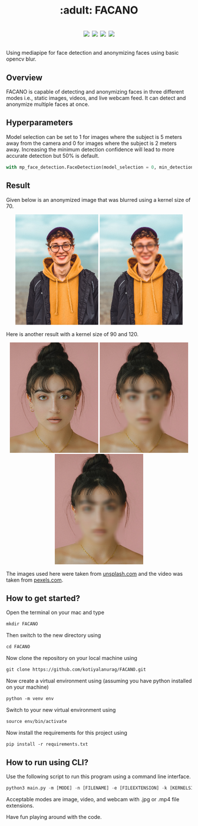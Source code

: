 <h1 align=center>:adult: FACANO

![](https://img.shields.io/badge/Python-3.9-blue) ![](https://img.shields.io/badge/opencv-4.8.1.78-blue) ![](https://img.shields.io/badge/Contributions-Welcome-brightgreen) ![](https://img.shields.io/badge/LICENSE-MIT-red)</h1>

<p align = left>Using mediapipe for face detection and anonymizing faces using basic opencv blur.</p>

## Overview

FACANO is capable of detecting and anonymizing faces in three different modes i.e., static images, videos, and live webcam feed. It can detect and anonymize multiple faces at once.

## Hyperparameters

Model selection can be set to 1 for images where the subject is 5 meters away from the camera and 0 for images where the subject is 2 meters away. Increasing the minimum detection confidence will lead to more accurate detection but 50% is default.

```python
with mp_face_detection.FaceDetection(model_selection = 0, min_detection_confidence = 0.5) as face_detection:
```

## Result

Given below is an anonymized image that was blurred using a kernel size of 70.
<p align="center">
  <img src="https://github.com/kotiyalanurag/FACANO/blob/main/src/image001.jpg" max-width=100% height='300' />
  <img src="https://github.com/kotiyalanurag/FACANO/blob/main/output/image001_blur_70.jpg" max-width=100% height='300' />
</p>

Here is another result with a kernel size of 90 and 120.
<p align="center">
  <img src="https://github.com/kotiyalanurag/FACANO/blob/main/src/image002.jpg" max-width=100% height='300' />
  <img src="https://github.com/kotiyalanurag/FACANO/blob/main/output/image002_blur_90.jpg" max-width=100% height='300' />
  <img src="https://github.com/kotiyalanurag/FACANO/blob/main/output/image002_blur_120.jpg" max-width=100% height='300' />
</p>

The images used here were taken from [unsplash.com](https://unsplash.com/) and the video was taken from [pexels.com](https://www.pexels.com/).

## How to get started?

Open the terminal on your mac and type 
```html
mkdir FACANO
```
Then switch to the new directory using
```html
cd FACANO
```
Now clone the repository on your local machine using
```html
git clone https://github.com/kotiyalanurag/FACANO.git
```
Now create a virtual environment using (assuming you have python installed on your machine)
```html
python -m venv env
```
Switch to your new virtual environment using
```html
source env/bin/activate
```
Now install the requirements for this project using
```html
pip install -r requirements.txt
```

## How to run using CLI?

Use the following script to run this program using a command line interface.

```python
python3 main.py -m [MODE] -n [FILENAME] -e [FILEEXTENSION] -k [KERNELSIZE]
```

Acceptable modes are image, video, and webcam with .jpg or .mp4 file extensions.

Have fun playing around with the code.
